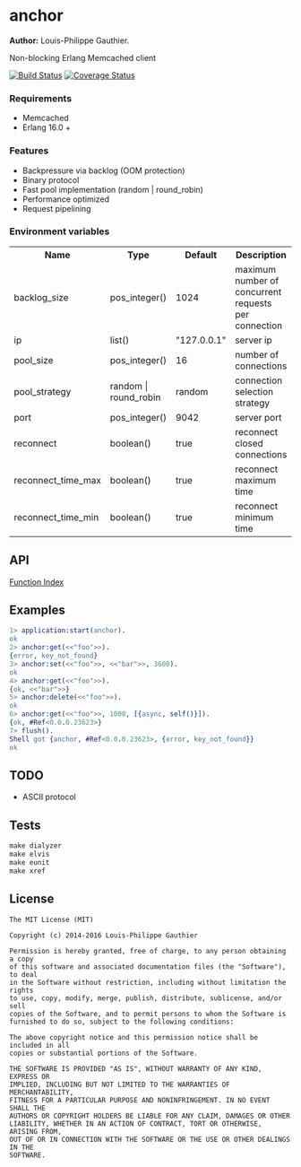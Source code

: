 # anchor

__Author:__ Louis-Philippe Gauthier.

Non-blocking Erlang Memcached client

[![Build Status](https://travis-ci.org/lpgauth/anchor.svg?branch=master)](https://travis-ci.org/lpgauth/anchor)
[![Coverage Status](https://coveralls.io/repos/github/lpgauth/anchor/badge.svg?branch=master)](https://coveralls.io/github/lpgauth/anchor?branch=master)
### Requirements

* Memcached
* Erlang 16.0 +

### Features

* Backpressure via backlog (OOM protection)
* Binary protocol
* Fast pool implementation (random | round_robin)
* Performance optimized
* Request pipelining

### Environment variables

<table width="100%">
  <theader>
    <th>Name</th>
    <th>Type</th>
    <th>Default</th>
    <th>Description</th>
  </theader>
  <tr>
    <td>backlog_size</td>
    <td>pos_integer()</td>
    <td>1024</td>
    <td>maximum number of concurrent requests per connection</td>
  </tr>
  <tr>
    <td>ip</td>
    <td>list()</td>
    <td>"127.0.0.1"</td>
    <td>server ip</td>
  </tr>
  <tr>
    <td>pool_size</td>
    <td>pos_integer()</td>
    <td>16</td>
    <td>number of connections</td>
  </tr>
  <tr>
    <td>pool_strategy</td>
    <td>random | round_robin</td>
    <td>random</td>
    <td>connection selection strategy</td>
  </tr>
  <tr>
    <td>port</td>
    <td>pos_integer()</td>
    <td>9042</td>
    <td>server port</td>
  </tr>
  <tr>
    <td>reconnect</td>
    <td>boolean()</td>
    <td>true</td>
    <td>reconnect closed connections</td>
  </tr>
  <tr>
    <td>reconnect_time_max</td>
    <td>boolean()</td>
    <td>true</td>
    <td>reconnect maximum time</td>
  </tr>
  <tr>
    <td>reconnect_time_min</td>
    <td>boolean()</td>
    <td>true</td>
    <td>reconnect minimum time</td>
  </tr>
</table>

## API
<a href="http://github.com/lpgauth/anchor/blob/master/doc/anchor.md#index" class="module">Function Index</a>

## Examples

```erlang
1> application:start(anchor).
ok
2> anchor:get(<<"foo">>).
{error, key_not_found}
3> anchor:set(<<"foo">>, <<"bar">>, 3600).
ok
4> anchor:get(<<"foo">>).
{ok, <<"bar">>}
5> anchor:delete(<<"foo">>).
ok
6> anchor:get(<<"foo">>, 1000, [{async, self()}]).
{ok, #Ref<0.0.0.23623>}
7> flush().
Shell got {anchor, #Ref<0.0.0.23623>, {error, key_not_found}}
ok
```

## TODO

* ASCII protocol

## Tests

```makefile
make dialyzer
make elvis
make eunit
make xref
```

## License

```license
The MIT License (MIT)

Copyright (c) 2014-2016 Louis-Philippe Gauthier

Permission is hereby granted, free of charge, to any person obtaining a copy
of this software and associated documentation files (the "Software"), to deal
in the Software without restriction, including without limitation the rights
to use, copy, modify, merge, publish, distribute, sublicense, and/or sell
copies of the Software, and to permit persons to whom the Software is
furnished to do so, subject to the following conditions:

The above copyright notice and this permission notice shall be included in all
copies or substantial portions of the Software.

THE SOFTWARE IS PROVIDED "AS IS", WITHOUT WARRANTY OF ANY KIND, EXPRESS OR
IMPLIED, INCLUDING BUT NOT LIMITED TO THE WARRANTIES OF MERCHANTABILITY,
FITNESS FOR A PARTICULAR PURPOSE AND NONINFRINGEMENT. IN NO EVENT SHALL THE
AUTHORS OR COPYRIGHT HOLDERS BE LIABLE FOR ANY CLAIM, DAMAGES OR OTHER
LIABILITY, WHETHER IN AN ACTION OF CONTRACT, TORT OR OTHERWISE, ARISING FROM,
OUT OF OR IN CONNECTION WITH THE SOFTWARE OR THE USE OR OTHER DEALINGS IN THE
SOFTWARE.
```
